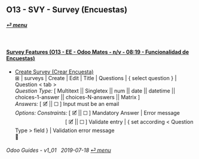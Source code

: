 ## O13 - SVY - Survey (Encuestas)
#### [_&#x23CE; menu_](/o13/ee/o13-ee-guides_menu.md)  

<br>

#### [Survey Features (O13 - EE - Odoo Mates - n/v - 08:19 - Funcionalidad de Encuestas)](https://youtube.com/embed/hFTR26TL0gA?autoplay=1&start=0&end=0&rel=0)<br>

- [Create Survey (Crear Encuesta)](https://youtube.com/embed/hFTR26TL0gA?autoplay=1&start=0&end=0&rel=0)  
  &#x229E; | surveys | Create | Edit | Title | Questions | { select question } | Question < tab >  
  _Question Type:_ \[ Multitext || Singletex || num || date || datetime || choices-1-answer || choices-N-answers || Matrix ]  
  _Answers:_ \[ &#x1F5F9; || &#x2610; ] Input must be an email  
  _Options: Constraints:_ \[ &#x1F5F9; || &#x2610; ] Mandatory Answer | Error message  
&nbsp;&nbsp;&nbsp;&nbsp;&nbsp;&nbsp;&nbsp;&nbsp;&nbsp;&nbsp;&nbsp;&nbsp;&nbsp;&nbsp;&nbsp;&nbsp;&nbsp;&nbsp;&nbsp;&nbsp;&nbsp;&nbsp;&nbsp;&nbsp;&nbsp;&nbsp;&nbsp;&nbsp;&nbsp;&nbsp;&nbsp;&nbsp;&nbsp;&nbsp;\[ &#x1F5F9; || &#x2610; ] Validate entry | { set according < Question Type > field } | Validation error message<br>
&#x1F4BE;


	
###### Odoo Guides - v1_01 &nbsp; 2019-07-18  [_&#x23CE; menu_](/o13/ee/o13-ee-guides_menu.md)  
